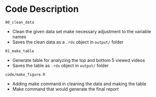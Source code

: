 # Code Description 


`00_clean_data`
- Clean the given data set make necessary adjustment to the variable names
- Saves the clean data as a `.rds` object in `output/` folder

`01_make_table` 
- Generate table for analyzing the top and bottom 5 viewed videos
- Saves the table as  `.rds` object in `output/` folder

`code/make_figure.R`
- Adding make command in cleaning the data and making the table
- Make command that would generate the final report